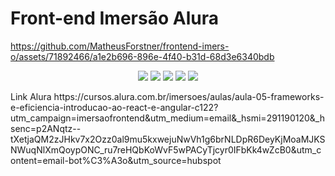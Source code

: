 <h1>Front-end Imersão Alura</h1>

https://github.com/MatheusForstner/frontend-imers-o/assets/71892466/a1e2b696-896e-4f40-b31d-68d3e6340bdb

<p align="center">
<img src="https://img.shields.io/github/license/ISS2718/SpotClone"/>
<img src="https://img.shields.io/badge/_-HTML5-grey?logo=html5"/>
<img src="https://img.shields.io/badge/_-CSS3-grey?logo=css3"/>
<img src="https://img.shields.io/badge/_-javascript-grey?logo=javascript"/>
<img src="https://img.shields.io/badge/Imersão Front--End-Alura-blue"/>
</p>

<p> Link Alura https://cursos.alura.com.br/imersoes/aulas/aula-05-frameworks-e-eficiencia-introducao-ao-react-e-angular-c122?utm_campaign=imersaofrontend&utm_medium=email&_hsmi=291190120&_hsenc=p2ANqtz--tXetjaQM2zJHkv7x2Ozz0al9mu5kxwejuNwVh1g6brNLDpR6DeyKjMoaMJKSNWuqNlXmQoypONC_ru7reHQbKoWvF5wPACyTjcyr0IFbKk4wZcB0&utm_content=email-bot%C3%A3o&utm_source=hubspot</p>

